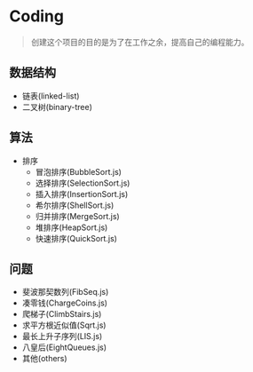 # Coding

> 创建这个项目的目的是为了在工作之余，提高自己的编程能力。

## 数据结构

- 链表(linked-list)
- 二叉树(binary-tree)

## 算法

- 排序
  - 冒泡排序(BubbleSort.js)
  - 选择排序(SelectionSort.js)
  - 插入排序(InsertionSort.js)
  - 希尔排序(ShellSort.js)
  - 归并排序(MergeSort.js)
  - 堆排序(HeapSort.js)
  - 快速排序(QuickSort.js)

## 问题

- 斐波那契数列(FibSeq.js)
- 凑零钱(ChargeCoins.js)
- 爬梯子(ClimbStairs.js)
- 求平方根近似值(Sqrt.js)
- 最长上升子序列(LIS.js)
- 八皇后(EightQueues.js)
- 其他(others)
